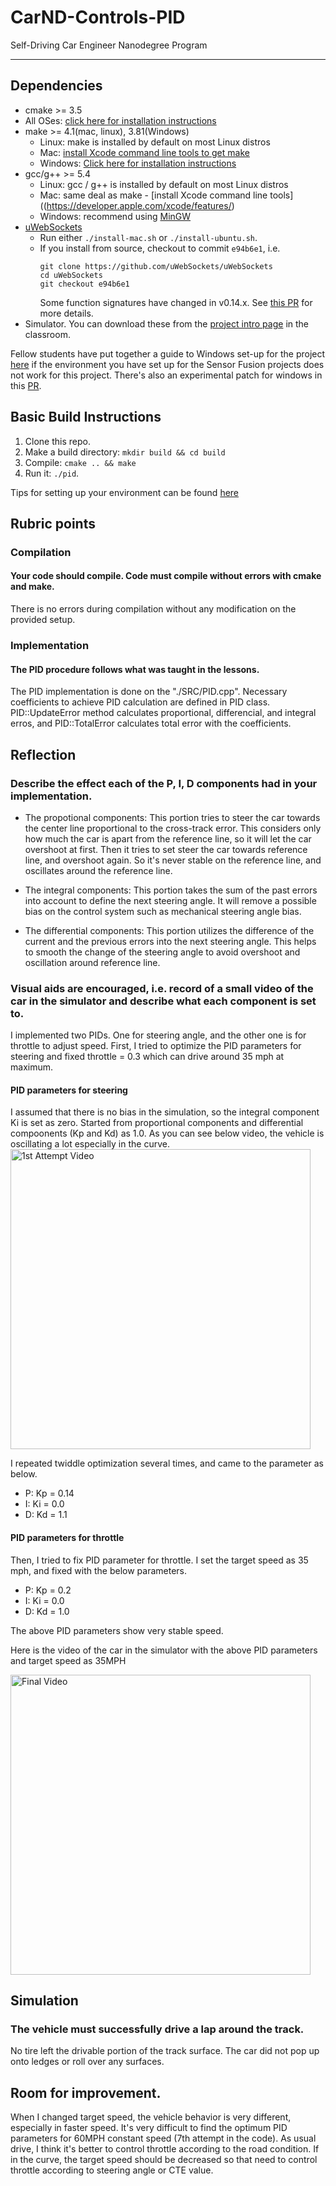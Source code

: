 # CarND-Controls-PID
Self-Driving Car Engineer Nanodegree Program

---

## Dependencies

* cmake >= 3.5
 * All OSes: [click here for installation instructions](https://cmake.org/install/)
* make >= 4.1(mac, linux), 3.81(Windows)
  * Linux: make is installed by default on most Linux distros
  * Mac: [install Xcode command line tools to get make](https://developer.apple.com/xcode/features/)
  * Windows: [Click here for installation instructions](http://gnuwin32.sourceforge.net/packages/make.htm)
* gcc/g++ >= 5.4
  * Linux: gcc / g++ is installed by default on most Linux distros
  * Mac: same deal as make - [install Xcode command line tools]((https://developer.apple.com/xcode/features/)
  * Windows: recommend using [MinGW](http://www.mingw.org/)
* [uWebSockets](https://github.com/uWebSockets/uWebSockets)
  * Run either `./install-mac.sh` or `./install-ubuntu.sh`.
  * If you install from source, checkout to commit `e94b6e1`, i.e.
    ```
    git clone https://github.com/uWebSockets/uWebSockets 
    cd uWebSockets
    git checkout e94b6e1
    ```
    Some function signatures have changed in v0.14.x. See [this PR](https://github.com/udacity/CarND-MPC-Project/pull/3) for more details.
* Simulator. You can download these from the [project intro page](https://github.com/udacity/self-driving-car-sim/releases) in the classroom.

Fellow students have put together a guide to Windows set-up for the project [here](https://s3-us-west-1.amazonaws.com/udacity-selfdrivingcar/files/Kidnapped_Vehicle_Windows_Setup.pdf) if the environment you have set up for the Sensor Fusion projects does not work for this project. There's also an experimental patch for windows in this [PR](https://github.com/udacity/CarND-PID-Control-Project/pull/3).

## Basic Build Instructions

1. Clone this repo.
2. Make a build directory: `mkdir build && cd build`
3. Compile: `cmake .. && make`
4. Run it: `./pid`. 

Tips for setting up your environment can be found [here](https://classroom.udacity.com/nanodegrees/nd013/parts/40f38239-66b6-46ec-ae68-03afd8a601c8/modules/0949fca6-b379-42af-a919-ee50aa304e6a/lessons/f758c44c-5e40-4e01-93b5-1a82aa4e044f/concepts/23d376c7-0195-4276-bdf0-e02f1f3c665d)

## Rubric points

### Compilation

#### Your code should compile. Code must compile without errors with cmake and make.

There is no errors during compilation without any modification on the provided setup.

### Implementation

#### The PID procedure follows what was taught in the lessons.

The PID implementation is done on the "./SRC/PID.cpp". Necessary coefficients to achieve PID calculation are defined in PID class.
PID::UpdateError method calculates proportional, differencial, and integral erros, and PID::TotalError calculates total error with the coefficients.

## Reflection

### Describe the effect each of the P, I, D components had in your implementation.

* The propotional components: This portion tries to steer the car towards the center line proportional to the cross-track error. This considers only how much the car is apart from the reference line, so it will let the car overshoot at first. Then it tries to set steer the car towards reference line, and overshoot again. So it's never stable on the reference line, and oscillates around the reference line.

* The integral components: This portion takes the sum of the past errors into account to define the next steering angle. It will remove a possible bias on the control system such as mechanical steering angle bias.

* The differential components: This portion utilizes the difference of the current and the previous errors into the next steering angle. This helps to smooth the change of the steering angle to avoid overshoot and oscillation around reference line.

### Visual aids are encouraged, i.e. record of a small video of the car in the simulator and describe what each component is set to.

I implemented two PIDs. One for steering angle, and the other one is for throttle to adjust speed.
First, I tried to optimize the PID parameters for steering and fixed throttle = 0.3 which can drive around 35 mph at maximum.

#### PID parameters for steering
I assumed that there is no bias in the simulation, so the integral component Ki is set as zero. Started from proportional components and differential compoonents (Kp and Kd) as 1.0.
As you can see below video, the vehicle is oscillating a lot especially in the curve.
<img src="./file/1stAttempt.mov.gif" width="480" alt="1st Attempt Video" />

 I repeated twiddle optimization several times, and came to the parameter as below.
 * P: Kp = 0.14
 * I: Ki = 0.0
 * D: Kd = 1.1
 
 #### PID parameters for throttle
 Then, I tried to fix PID parameter for throttle. I set the target speed as 35 mph, and fixed with the below parameters.
 * P: Kp = 0.2
 * I: Ki = 0.0
 * D: Kd = 1.0

The above PID parameters show very stable speed.

Here is the video of the car in the simulator with the above PID parameters and target speed as 35MPH

<img src="./file/final.mov.gif" width="480" alt="Final Video" />

## Simulation
### The vehicle must successfully drive a lap around the track.
No tire left the drivable portion of the track surface. The car did not pop up onto ledges or roll over any surfaces.

## Room for improvement.
When I changed target speed, the vehicle behavior is very different, especially in faster speed.
It's very difficult to find the optimum PID parameters for 60MPH constant speed (7th attempt in the code).
As usual drive, I think it's better to control throttle according to the road condition. If in the curve, the target speed should be decreased so that need to control throttle according to steering angle or CTE value.
